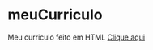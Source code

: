 # meuCurriculo
Meu curriculo feito em HTML
<a Href='https://jeff77araujo.github.io/meu_Curriculo/'>Clique aqui</a>
